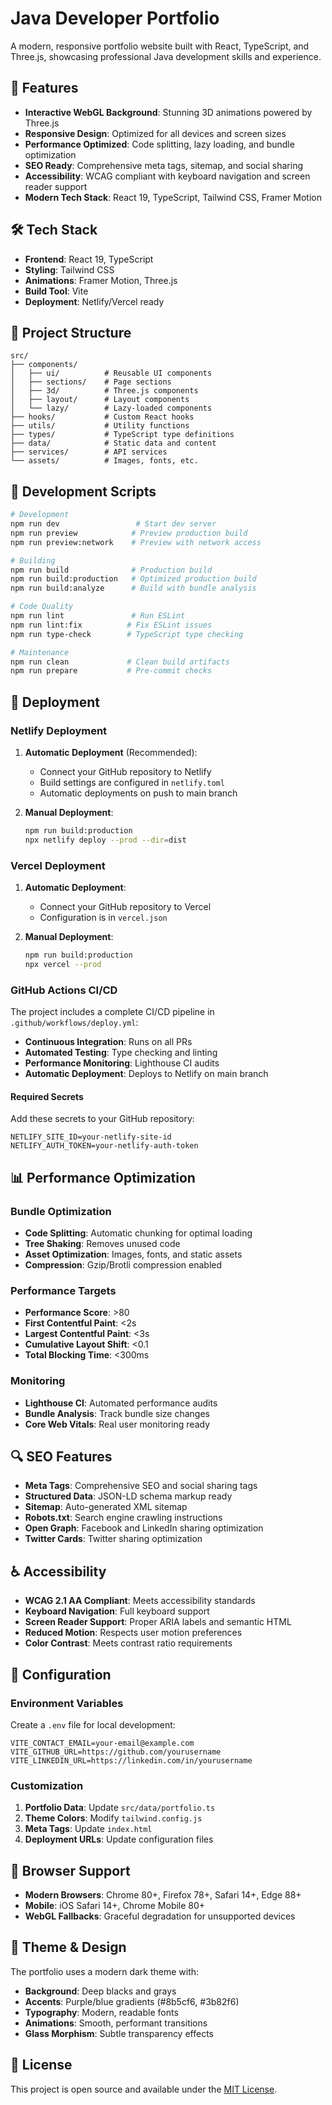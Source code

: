 # Java Developer Portfolio

A modern, responsive portfolio website built with React, TypeScript, and Three.js, showcasing professional Java development skills and experience.

## 🚀 Features

- **Interactive WebGL Background**: Stunning 3D animations powered by Three.js
- **Responsive Design**: Optimized for all devices and screen sizes
- **Performance Optimized**: Code splitting, lazy loading, and bundle optimization
- **SEO Ready**: Comprehensive meta tags, sitemap, and social sharing
- **Accessibility**: WCAG compliant with keyboard navigation and screen reader support
- **Modern Tech Stack**: React 19, TypeScript, Tailwind CSS, Framer Motion

## 🛠️ Tech Stack

- **Frontend**: React 19, TypeScript
- **Styling**: Tailwind CSS
- **Animations**: Framer Motion, Three.js
- **Build Tool**: Vite
- **Deployment**: Netlify/Vercel ready

## 📁 Project Structure

```
src/
├── components/
│   ├── ui/          # Reusable UI components
│   ├── sections/    # Page sections
│   ├── 3d/          # Three.js components
│   ├── layout/      # Layout components
│   └── lazy/        # Lazy-loaded components
├── hooks/           # Custom React hooks
├── utils/           # Utility functions
├── types/           # TypeScript type definitions
├── data/            # Static data and content
├── services/        # API services
└── assets/          # Images, fonts, etc.
```

## 🔧 Development Scripts

```bash
# Development
npm run dev                 # Start dev server
npm run preview            # Preview production build
npm run preview:network    # Preview with network access

# Building
npm run build              # Production build
npm run build:production   # Optimized production build
npm run build:analyze      # Build with bundle analysis

# Code Quality
npm run lint               # Run ESLint
npm run lint:fix          # Fix ESLint issues
npm run type-check        # TypeScript type checking

# Maintenance
npm run clean             # Clean build artifacts
npm run prepare           # Pre-commit checks
```

## 🚀 Deployment

### Netlify Deployment

1. **Automatic Deployment** (Recommended):
   - Connect your GitHub repository to Netlify
   - Build settings are configured in `netlify.toml`
   - Automatic deployments on push to main branch

2. **Manual Deployment**:
   ```bash
   npm run build:production
   npx netlify deploy --prod --dir=dist
   ```

### Vercel Deployment

1. **Automatic Deployment**:
   - Connect your GitHub repository to Vercel
   - Configuration is in `vercel.json`

2. **Manual Deployment**:
   ```bash
   npm run build:production
   npx vercel --prod
   ```

### GitHub Actions CI/CD

The project includes a complete CI/CD pipeline in `.github/workflows/deploy.yml`:

- **Continuous Integration**: Runs on all PRs
- **Automated Testing**: Type checking and linting
- **Performance Monitoring**: Lighthouse CI audits
- **Automatic Deployment**: Deploys to Netlify on main branch

#### Required Secrets

Add these secrets to your GitHub repository:

```
NETLIFY_SITE_ID=your-netlify-site-id
NETLIFY_AUTH_TOKEN=your-netlify-auth-token
```

## 📊 Performance Optimization

### Bundle Optimization
- **Code Splitting**: Automatic chunking for optimal loading
- **Tree Shaking**: Removes unused code
- **Asset Optimization**: Images, fonts, and static assets
- **Compression**: Gzip/Brotli compression enabled

### Performance Targets
- **Performance Score**: >80
- **First Contentful Paint**: <2s
- **Largest Contentful Paint**: <3s
- **Cumulative Layout Shift**: <0.1
- **Total Blocking Time**: <300ms

### Monitoring
- **Lighthouse CI**: Automated performance audits
- **Bundle Analysis**: Track bundle size changes
- **Core Web Vitals**: Real user monitoring ready

## 🔍 SEO Features

- **Meta Tags**: Comprehensive SEO and social sharing tags
- **Structured Data**: JSON-LD schema markup ready
- **Sitemap**: Auto-generated XML sitemap
- **Robots.txt**: Search engine crawling instructions
- **Open Graph**: Facebook and LinkedIn sharing optimization
- **Twitter Cards**: Twitter sharing optimization

## ♿ Accessibility

- **WCAG 2.1 AA Compliant**: Meets accessibility standards
- **Keyboard Navigation**: Full keyboard support
- **Screen Reader Support**: Proper ARIA labels and semantic HTML
- **Reduced Motion**: Respects user motion preferences
- **Color Contrast**: Meets contrast ratio requirements

## 🔧 Configuration

### Environment Variables

Create a `.env` file for local development:

```env
VITE_CONTACT_EMAIL=your-email@example.com
VITE_GITHUB_URL=https://github.com/yourusername
VITE_LINKEDIN_URL=https://linkedin.com/in/yourusername
```

### Customization

1. **Portfolio Data**: Update `src/data/portfolio.ts`
2. **Theme Colors**: Modify `tailwind.config.js`
3. **Meta Tags**: Update `index.html`
4. **Deployment URLs**: Update configuration files

## 📱 Browser Support

- **Modern Browsers**: Chrome 80+, Firefox 78+, Safari 14+, Edge 88+
- **Mobile**: iOS Safari 14+, Chrome Mobile 80+
- **WebGL Fallbacks**: Graceful degradation for unsupported devices

## 🎨 Theme & Design

The portfolio uses a modern dark theme with:

- **Background**: Deep blacks and grays
- **Accents**: Purple/blue gradients (#8b5cf6, #3b82f6)
- **Typography**: Modern, readable fonts
- **Animations**: Smooth, performant transitions
- **Glass Morphism**: Subtle transparency effects

## 📄 License

This project is open source and available under the [MIT License](LICENSE).